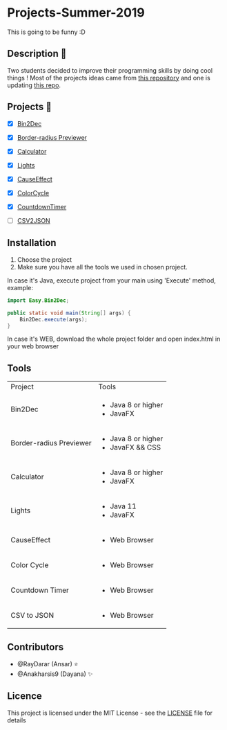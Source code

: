 # Projects-Summer-2019

This is going to be funny :D

## Description 🚀
Two students decided to improve their programming skills by doing cool things !
Most of the projects ideas came from [this repository](https://github.com/florinpop17/app-ideas) and one is updating [this repo](https://github.com/RayDarar/Labirint).

## Projects 📑
- [x] [Bin2Dec](src/Easy/Bin2Dec/Bin2Dec.java)
- [x] [Border-radius Previewer](src/Easy/BRP/BRP.java)
- [x] [Calculator](src/Easy/Calculator/Calculator.java)
- [x] [Lights](src/Easy/Lights/Lights.java)
- [x] [CauseEffect](src/Easy/CauseEffect/index.html)
- [x] [ColorCycle](src/Easy/ColorCycle/index.html)
- [x] [CountdownTimer](src/Easy/CountdownTimer/index.html)
- [ ] [CSV2JSON](src/Easy/CSV2JSON/index.html)


## Installation
1) Choose the project
2) Make sure you have all the tools we used in chosen project.

In case it's Java, execute project from your main using 'Execute' method, example:
```Java
import Easy.Bin2Dec;

public static void main(String[] args) {
    Bin2Dec.execute(args);
}
```
In case it's WEB, download the whole project folder and open index.html in your web browser

## Tools
<table>
    <tr>
        <td>Project</td>
        <td>Tools</td>
    </tr>
    <tr>
        <td>Bin2Dec</td>
        <td>
            <ul>
                <li>Java 8 or higher</li>
                <li>JavaFX</li>
            </ul>
        </td>
    </tr>
    <tr>
        <td>Border-radius Previewer</td>
        <td>
            <ul>
                <li>Java 8 or higher</li>
                <li>JavaFX && CSS</li>
            </ul>
        </td>
    </tr>
    <tr>
        <td>Calculator</td>
        <td>
            <ul>
                <li>Java 8 or higher</li>
                <li>JavaFX</li>
            </ul>
        </td>
    </tr>
    <tr>
        <td>Lights</td>
        <td>
            <ul>
                <li>Java 11</li>
                <li>JavaFX</li>
            </ul>
        </td>
    </tr>
    <tr>
        <td>CauseEffect</td>
        <td>
            <ul>
                <li>Web Browser</li>
            </ul>
        </td>
    </tr>
    <tr>
        <td>Color Cycle</td>
        <td>
            <ul>
                <li>Web Browser</li>
            </ul>
        </td>
    </tr>
    <tr>
        <td>Countdown Timer</td>
        <td>
            <ul>
                <li>Web Browser</li>
            </ul>
        </td>
    </tr>
    <tr>
        <td>CSV to JSON</td>
        <td>
            <ul>
                <li>Web Browser</li>
            </ul>
        </td>
    </tr>
</table>

## Contributors
- @RayDarar (Ansar) :star:
- @Anakharsis9 (Dayana) :sparkles:

## Licence
This project is licensed under the MIT License - see the [LICENSE](LICENSE) file for details
